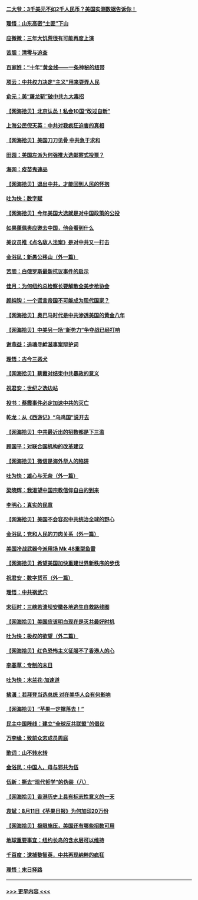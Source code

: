 #### [二大爷：3千美元不如2千人民币？美国实测数据告诉你！](../pages/nsc993/n12358563.md?t=08270202) 
#### [理悟：山东高密“土匪”下山](../pages/nsc993/n12358535.md?t=08270202) 
#### [应微微：三年大饥荒很有可能再度上演](../pages/nsc993/n12358523.md?t=08270202) 
#### [苦胆：清零与追查](../pages/nsc993/n12358501.md?t=08270202) 
#### [百家姓：“十年”黄金线——一条神秘的纽带](../pages/nsc993/n12358319.md?t=08270202) 
#### [项云：中共权力决定“主义”用来耍弄人民](../pages/nsc993/n12358172.md?t=08270202) 
#### [俞元：美“屠龙斩”破中共九大毒招](../pages/nsc993/n12357822.md?t=08270202) 
#### [【网海拾贝】北京认怂！私会10国“改过自新”](../pages/nsc993/n12357784.md?t=08270202) 
#### [上海公民倪天英：中共对我疯狂迫害的真相](../pages/nsc993/n12356341.md?t=08270202) 
#### [【网海拾贝】美国刀刀见骨 中共急于求和](../pages/nsc993/n12355511.md?t=08270202) 
#### [田园：美国左派为何强推大选邮寄式投票？](../pages/nsc993/n12352963.md?t=08270202) 
#### [海网：疫苗鬼速品](../pages/nsc993/n12354438.md?t=08270202) 
#### [【网海拾贝】退出中共，才能回到人民的怀抱](../pages/nsc993/n12352634.md?t=08270202) 
#### [吐为快：数字赋](../pages/nsc993/n12352317.md?t=08270202) 
#### [【网海拾贝】今年美国大选就是对中国政策的公投](../pages/nsc993/n12350973.md?t=08270202) 
#### [如果蓬佩奥应邀去中国，他会看到什么](../pages/nsc993/n12350945.md?t=08270202) 
#### [美议员推《点名敌人法案》是对中共又一打击](../pages/nsc993/n12350765.md?t=08270202) 
#### [金浴凤：新愚公移山（外一篇）](../pages/nsc993/n12350253.md?t=08270202) 
#### [苦胆：白俄罗斯最新抗议事件的启示](../pages/nsc993/n12349989.md?t=08270202) 
#### [佳月：为何纽约总检察长要解散全美步枪协会](../pages/nsc993/n12349939.md?t=08270202) 
#### [颜纯钩：一个谎言帝国不可能成为现代国家？](../pages/nsc993/n12349898.md?t=08270202) 
#### [【网海拾贝】奥巴马时代是中共渗透美国的黄金八年](../pages/nsc993/n12349284.md?t=08270202) 
#### [【网海拾贝】中美另一场“新势力”争夺战已经打响](../pages/nsc993/n12346998.md?t=08270202) 
#### [谢燕益：追魂寻衅滋事案辩护词](../pages/nsc993/n12346892.md?t=08270202) 
#### [理悟：古今三恶犬](../pages/nsc993/n12345190.md?t=08270202) 
#### [【网海拾贝】蔡霞对结束中共暴政的意义](../pages/nsc993/n12344263.md?t=08270202) 
#### [祝君安：世纪之选边站](../pages/nsc993/n12342382.md?t=08270202) 
#### [投书：蔡霞事件必定加速中共的灭亡](../pages/nsc993/n12341881.md?t=08270202) 
#### [乾龙：从《西游记》“乌鸡国”说开去](../pages/nsc993/n12341690.md?t=08270202) 
#### [【网海拾贝】中共最近出的招数都是下三滥](../pages/nsc993/n12341593.md?t=08270202) 
#### [顾国平：对联合国机构的改革建议](../pages/nsc993/n12339928.md?t=08270202) 
#### [【网海拾贝】微信是海外华人的陷阱](../pages/nsc993/n12338868.md?t=08270202) 
#### [吐为快：雄心与无奈（外一篇）](../pages/nsc993/n12338132.md?t=08270202) 
#### [梁晓辉：我渴望中国宗教信仰自由的到来](../pages/nsc993/n12336657.md?t=08270202) 
#### [李明心：真实的民意](../pages/nsc993/n12336089.md?t=08270202) 
#### [【网海拾贝】美国不会容忍中共统治全球的野心](../pages/nsc993/n12336063.md?t=08270202) 
#### [金浴凤：党和人民的刀肉关系（外一篇）](../pages/nsc993/n12335834.md?t=08270202) 
#### [美国冷战武器今派用场 Mk 48重型鱼雷](../pages/nsc993/n12335354.md?t=08270202) 
#### [【网海拾贝】希望美国加快重建世界新秩序的步伐](../pages/nsc993/n12334224.md?t=08270202) 
#### [祝君安：数字货币（外一篇）](../pages/nsc993/n12334186.md?t=08270202) 
#### [理悟：中共祸武穴](../pages/nsc993/n12333962.md?t=08270202) 
#### [宋征时：三峡若溃坝安徽各地逃生自救路线图](../pages/nsc993/n12332450.md?t=08270202) 
#### [【网海拾贝】美国应该明白现在是灭共最好时机](../pages/nsc993/n12332313.md?t=08270202) 
#### [吐为快：极权的欲望（外二篇）](../pages/nsc993/n12332089.md?t=08270202) 
#### [【网海拾贝】红色恐怖主义征服不了香港人的心](../pages/nsc993/n12329296.md?t=08270202) 
#### [李春草：专制的末日](../pages/nsc993/n12329079.md?t=08270202) 
#### [吐为快：木兰花‧加速道](../pages/nsc993/n12327366.md?t=08270202) 
#### [拂潇：若拜登当选总统 对在美华人会有何影响](../pages/nsc993/n12295996.md?t=08270202) 
#### [【网海拾贝】“苹果一定撑落去！”](../pages/nsc993/n12326784.md?t=08270202) 
#### [民主中国阵线：建立“全球反共联盟”的倡议](../pages/nsc993/n12324177.md?t=08270202) 
#### [万李缘：致前众志成员周庭](../pages/nsc993/n12324635.md?t=08270202) 
#### [歌词：山不转水转](../pages/nsc993/n12324599.md?t=08270202) 
#### [金浴凤：中国人，毋与邪共为伍](../pages/nsc993/n12324257.md?t=08270202) 
#### [伍新：撕去“现代哲学”的伪装（八）](../pages/nsc993/n12324188.md?t=08270202) 
#### [【网海拾贝】香港历史上具有标志性意义的一天](../pages/nsc993/n12324021.md?t=08270202) 
#### [袁斌：8月11日《苹果日报》为何加印20万份](../pages/nsc993/n12323955.md?t=08270202) 
#### [【网海拾贝】极限施压，美国还有哪些招数可用](../pages/nsc993/n12322512.md?t=08270202) 
#### [地球重要事宜：纽约长岛的含水层可以维持](../pages/nsc993/n12321844.md?t=08270202) 
#### [千百度：逮捕黎智英，中共再现纳粹的疯狂](../pages/nsc993/n12321777.md?t=08270202) 
#### [理悟：末日择路](../pages/nsc993/n12320812.md?t=08270202) 

----
#### [ >>> 更早内容 <<< ](../indexes/nsc993-earlier.md)
